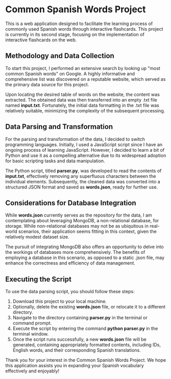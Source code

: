 # Common Spanish Words Project

This is a web application designed to facilitate the learning process of commonly used Spanish words through interactive flashcards. This project is currently in its second stage, focusing on the implementation of interactive flashcards on the web.

## Methodology and Data Collection

To start this project, I performed an extensive search by looking up "most common Spanish words" on Google. A highly informative and comprehensive list was discovered on a reputable website, which served as the primary data source for this project.

Upon locating the desired table of words on the website, the content was extracted. The obtained data was then transferred into an empty .txt file named **input.txt**. Fortunately, the initial data formatting in the .txt file was relatively suitable, minimizing the complexity of the subsequent processing.

## Data Parsing and Transformation

For the parsing and transformation of the data, I decided to switch programming languages. Initially, I used a JavaScript script since I have an ongoing process of learning JavaScript. However, I decided to learn a bit of Python and use it as a compelling alternative due to its widespread adoption for basic scripting tasks and data manipulation.

The Python script, titled **parser.py**, was developed to read the contents of **input.txt**, effectively removing any superfluous characters between the individual elements. Subsequently, the cleaned data was converted into a structured JSON format and saved as **words.json**, ready for further use.

## Considerations for Database Integration

While **words.json** currently serves as the repository for the data, I am contemplating about leveraging MongoDB, a non-relational database, for storage. While non-relational databases may not be as ubiquitous in real-world scenarios, their application seems fitting in this context, given the relatively modest dataset size.

The pursuit of integrating MongoDB also offers an opportunity to delve into the workings of databases more comprehensively. The benefits of employing a database in this scenario, as opposed to a static .json file, may enhance the correctness and efficiency of data management.

## Executing the Script

To use the data parsing script, you should follow these steps:

1. Download this project to your local machine.
2. Optionally, delete the existing **words.json** file, or relocate it to a different directory.
3. Navigate to the directory containing **parser.py** in the terminal or command prompt.
4. Execute the script by entering the command **python parser.py** in the terminal window.
5. Once the script runs successfully, a new **words.json** file will be generated, containing appropriately formatted contents, including IDs, English words, and their corresponding Spanish translations.

Thank you for your interest in the Common Spanish Words Project. We hope this application assists you in expanding your Spanish vocabulary effectively and enjoyably!
